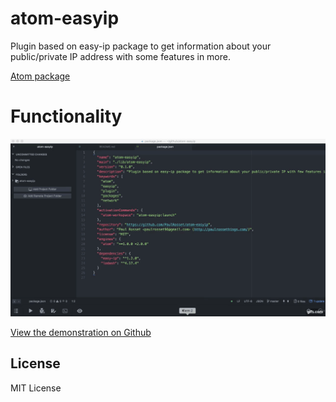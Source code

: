 # atom-easyip

Plugin based on easy-ip package to get information about your public/private IP address with some features in more.

[Atom package](https://atom.io/packages/atom-easyip)


# Functionality

![](https://github.com/PaulRosset/atom-easyip/blob/master/easy-ip.gif)

[View the demonstration on Github](https://github.com/PaulRosset/atom-easyip)

## License

MIT License
